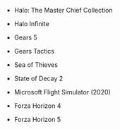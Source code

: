 - Halo: The Master Chief Collection

- Halo Infinite

- Gears 5

- Gears Tactics

- Sea of Thieves

- State of Decay 2

- Microsoft Flight Simulator (2020)

- Forza Horizon 4

- Forza Horizon 5